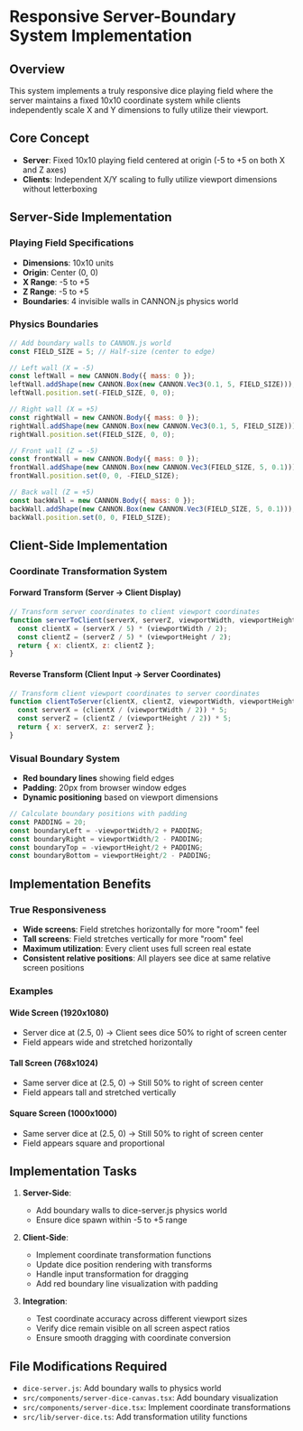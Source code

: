 # Responsive Server-Boundary System Implementation

## Overview
This system implements a truly responsive dice playing field where the server maintains a fixed 10x10 coordinate system while clients independently scale X and Y dimensions to fully utilize their viewport.

## Core Concept
- **Server**: Fixed 10x10 playing field centered at origin (-5 to +5 on both X and Z axes)
- **Clients**: Independent X/Y scaling to fully utilize viewport dimensions without letterboxing

## Server-Side Implementation

### Playing Field Specifications
- **Dimensions**: 10x10 units
- **Origin**: Center (0, 0)
- **X Range**: -5 to +5
- **Z Range**: -5 to +5
- **Boundaries**: 4 invisible walls in CANNON.js physics world

### Physics Boundaries
```javascript
// Add boundary walls to CANNON.js world
const FIELD_SIZE = 5; // Half-size (center to edge)

// Left wall (X = -5)
const leftWall = new CANNON.Body({ mass: 0 });
leftWall.addShape(new CANNON.Box(new CANNON.Vec3(0.1, 5, FIELD_SIZE)));
leftWall.position.set(-FIELD_SIZE, 0, 0);

// Right wall (X = +5)
const rightWall = new CANNON.Body({ mass: 0 });
rightWall.addShape(new CANNON.Box(new CANNON.Vec3(0.1, 5, FIELD_SIZE)));
rightWall.position.set(FIELD_SIZE, 0, 0);

// Front wall (Z = -5)
const frontWall = new CANNON.Body({ mass: 0 });
frontWall.addShape(new CANNON.Box(new CANNON.Vec3(FIELD_SIZE, 5, 0.1)));
frontWall.position.set(0, 0, -FIELD_SIZE);

// Back wall (Z = +5)
const backWall = new CANNON.Body({ mass: 0 });
backWall.addShape(new CANNON.Box(new CANNON.Vec3(FIELD_SIZE, 5, 0.1)));
backWall.position.set(0, 0, FIELD_SIZE);
```

## Client-Side Implementation

### Coordinate Transformation System

#### Forward Transform (Server → Client Display)
```javascript
// Transform server coordinates to client viewport coordinates
function serverToClient(serverX, serverZ, viewportWidth, viewportHeight) {
  const clientX = (serverX / 5) * (viewportWidth / 2);
  const clientZ = (serverZ / 5) * (viewportHeight / 2);
  return { x: clientX, z: clientZ };
}
```

#### Reverse Transform (Client Input → Server Coordinates)
```javascript
// Transform client viewport coordinates to server coordinates
function clientToServer(clientX, clientZ, viewportWidth, viewportHeight) {
  const serverX = (clientX / (viewportWidth / 2)) * 5;
  const serverZ = (clientZ / (viewportHeight / 2)) * 5;
  return { x: serverX, z: serverZ };
}
```

### Visual Boundary System
- **Red boundary lines** showing field edges
- **Padding**: 20px from browser window edges
- **Dynamic positioning** based on viewport dimensions

```javascript
// Calculate boundary positions with padding
const PADDING = 20;
const boundaryLeft = -viewportWidth/2 + PADDING;
const boundaryRight = viewportWidth/2 - PADDING;
const boundaryTop = -viewportHeight/2 + PADDING;
const boundaryBottom = viewportHeight/2 - PADDING;
```

## Implementation Benefits

### True Responsiveness
- **Wide screens**: Field stretches horizontally for more "room" feel
- **Tall screens**: Field stretches vertically for more "room" feel
- **Maximum utilization**: Every client uses full screen real estate
- **Consistent relative positions**: All players see dice at same relative screen positions

### Examples

#### Wide Screen (1920x1080)
- Server dice at (2.5, 0) → Client sees dice 50% to right of screen center
- Field appears wide and stretched horizontally

#### Tall Screen (768x1024)  
- Same server dice at (2.5, 0) → Still 50% to right of screen center
- Field appears tall and stretched vertically

#### Square Screen (1000x1000)
- Same server dice at (2.5, 0) → Still 50% to right of screen center
- Field appears square and proportional

## Implementation Tasks

1. **Server-Side**:
   - Add boundary walls to dice-server.js physics world
   - Ensure dice spawn within -5 to +5 range

2. **Client-Side**:
   - Implement coordinate transformation functions
   - Update dice position rendering with transforms
   - Handle input transformation for dragging
   - Add red boundary line visualization with padding

3. **Integration**:
   - Test coordinate accuracy across different viewport sizes
   - Verify dice remain visible on all screen aspect ratios
   - Ensure smooth dragging with coordinate conversion

## File Modifications Required

- `dice-server.js`: Add boundary walls to physics world
- `src/components/server-dice-canvas.tsx`: Add boundary visualization
- `src/components/server-dice.tsx`: Implement coordinate transformations
- `src/lib/server-dice.ts`: Add transformation utility functions